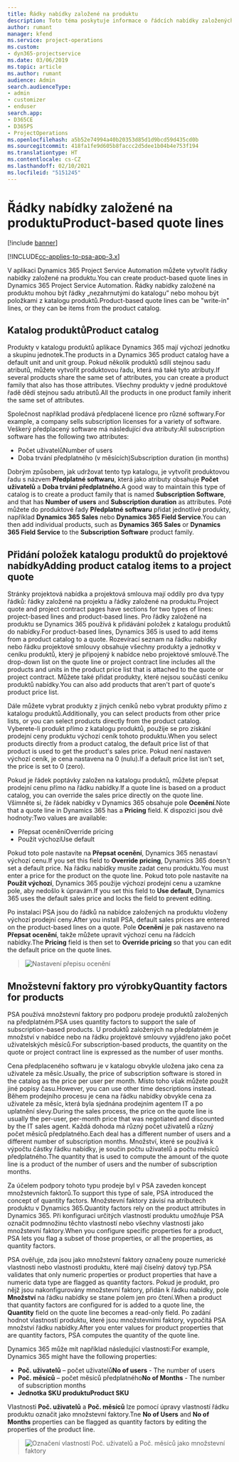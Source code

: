 ```yaml
---
title: Řádky nabídky založené na produktu
description: Toto téma poskytuje informace o řádcích nabídky založených na produktu.
author: rumant
manager: kfend
ms.service: project-operations
ms.custom:
- dyn365-projectservice
ms.date: 03/06/2019
ms.topic: article
ms.author: rumant
audience: Admin
search.audienceType:
- admin
- customizer
- enduser
search.app:
- D365CE
- D365PS
- ProjectOperations
ms.openlocfilehash: a5b52e74994a40b20353d85d1d9bcd59d435cd0b
ms.sourcegitcommit: 418fa1fe9d605b8faccc2d5dee1b04b4e753f194
ms.translationtype: HT
ms.contentlocale: cs-CZ
ms.lasthandoff: 02/10/2021
ms.locfileid: "5151245"
---
```

# <a name="product-based-quote-lines"></a><span data-ttu-id="90708-103">Řádky nabídky založené na produktu</span><span class="sxs-lookup"><span data-stu-id="90708-103">Product-based quote lines</span></span>

[!include [banner](../includes/psa-now-project-operations.md)]

[!INCLUDE[cc-applies-to-psa-app-3.x](../includes/cc-applies-to-psa-app-3x.md)]


<span data-ttu-id="90708-104">V aplikaci Dynamics 365 Project Service Automation můžete vytvořit řádky nabídky založené na produktu.</span><span class="sxs-lookup"><span data-stu-id="90708-104">You can create product-based quote lines in Dynamics 365 Project Service Automation.</span></span> <span data-ttu-id="90708-105">Řádky nabídky založené na produktu mohou být řádky „nezahrnutými do katalogu” nebo mohou být položkami z katalogu produktů.</span><span class="sxs-lookup"><span data-stu-id="90708-105">Product-based quote lines can be "write-in" lines, or they can be items from the product catalog.</span></span>

## <a name="product-catalog"></a><span data-ttu-id="90708-106">Katalog produktů</span><span class="sxs-lookup"><span data-stu-id="90708-106">Product catalog</span></span>

<span data-ttu-id="90708-107">Produkty v katalogu produktů aplikace Dynamics 365 mají výchozí jednotku a skupinu jednotek.</span><span class="sxs-lookup"><span data-stu-id="90708-107">The products in a Dynamics 365 product catalog have a default unit and unit group.</span></span> <span data-ttu-id="90708-108">Pokud několik produktů sdílí stejnou sadu atributů, můžete vytvořit produktovou řadu, která má také tyto atributy.</span><span class="sxs-lookup"><span data-stu-id="90708-108">If several products share the same set of attributes, you can create a product family that also has those attributes.</span></span> <span data-ttu-id="90708-109">Všechny produkty v jedné produktové řadě dědí stejnou sadu atributů.</span><span class="sxs-lookup"><span data-stu-id="90708-109">All the products in one product family inherit the same set of attributes.</span></span>

<span data-ttu-id="90708-110">Společnost například prodává předplacené licence pro různé softwary.</span><span class="sxs-lookup"><span data-stu-id="90708-110">For example, a company sells subscription licenses for a variety of software.</span></span> <span data-ttu-id="90708-111">Veškerý předplacený software má následující dva atributy:</span><span class="sxs-lookup"><span data-stu-id="90708-111">All subscription software has the following two attributes:</span></span>

- <span data-ttu-id="90708-112">Počet uživatelů</span><span class="sxs-lookup"><span data-stu-id="90708-112">Number of users</span></span> 
- <span data-ttu-id="90708-113">Doba trvání předplatného (v měsících)</span><span class="sxs-lookup"><span data-stu-id="90708-113">Subscription duration (in months)</span></span>

<span data-ttu-id="90708-114">Dobrým způsobem, jak udržovat tento typ katalogu, je vytvořit produktovou řadu s názvem **Předplatné softwaru**, která jako atributy obsahuje **Počet uživatelů** a **Doba trvání předplatného**.</span><span class="sxs-lookup"><span data-stu-id="90708-114">A good way to maintain this type of catalog is to create a product family that is named **Subscription Software**, and that has **Number of users** and **Subscription duration** as attributes.</span></span> <span data-ttu-id="90708-115">Poté můžete do produktové řady **Předplatné softwaru** přidat jednotlivé produkty, například **Dynamics 365 Sales** nebo **Dynamics 365 Field Service**.</span><span class="sxs-lookup"><span data-stu-id="90708-115">You can then add individual products, such as **Dynamics 365 Sales** or **Dynamics 365 Field Service** to the **Subscription Software** product family.</span></span>

## <a name="adding-product-catalog-items-to-a-project-quote"></a><span data-ttu-id="90708-116">Přidání položek katalogu produktů do projektové nabídky</span><span class="sxs-lookup"><span data-stu-id="90708-116">Adding product catalog items to a project quote</span></span>

<span data-ttu-id="90708-117">Stránky projektová nabídka a projektová smlouva mají oddíly pro dva typy řádků: řádky založené na projektu a řádky založené na produktu.</span><span class="sxs-lookup"><span data-stu-id="90708-117">Project quote and project contract pages have sections for two types of lines: project-based lines and product-based lines.</span></span> <span data-ttu-id="90708-118">Pro řádky založené na produktu se Dynamics 365 používá k přidávání položek z katalogu produktů do nabídky.</span><span class="sxs-lookup"><span data-stu-id="90708-118">For product-based lines, Dynamics 365 is used to add items from a product catalog to a quote.</span></span> <span data-ttu-id="90708-119">Rozevírací seznam na řádku nabídky nebo řádku projektové smlouvy obsahuje všechny produkty a jednotky v ceníku produktů, který je připojený k nabídce nebo projektové smlouvě.</span><span class="sxs-lookup"><span data-stu-id="90708-119">The drop-down list on the quote line or project contract line includes all the products and units in the product price list that is attached to the quote or project contract.</span></span> <span data-ttu-id="90708-120">Můžete také přidat produkty, které nejsou součástí ceníku produktů nabídky.</span><span class="sxs-lookup"><span data-stu-id="90708-120">You can also add products that aren't part of quote's product price list.</span></span>

<span data-ttu-id="90708-121">Dále můžete vybrat produkty z jiných ceníků nebo vybrat produkty přímo z katalogu produktů.</span><span class="sxs-lookup"><span data-stu-id="90708-121">Additionally, you can select products from other price lists, or you can select products directly from the product catalog.</span></span> <span data-ttu-id="90708-122">Vyberete-li produkt přímo z katalogu produktů, použije se pro získání prodejní ceny produktu výchozí ceník tohoto produktu.</span><span class="sxs-lookup"><span data-stu-id="90708-122">When you select products directly from a product catalog, the default price list of that product is used to get the product's sales price.</span></span> <span data-ttu-id="90708-123">Pokud není nastaven výchozí ceník, je cena nastavena na 0 (nulu).</span><span class="sxs-lookup"><span data-stu-id="90708-123">If a default price list isn't set, the price is set to 0 (zero).</span></span>

<span data-ttu-id="90708-124">Pokud je řádek poptávky založen na katalogu produktů, můžete přepsat prodejní cenu přímo na řádku nabídky.</span><span class="sxs-lookup"><span data-stu-id="90708-124">If a quote line is based on a product catalog, you can override the sales price directly on the quote line.</span></span> <span data-ttu-id="90708-125">Všimněte si, že řádek nabídky v Dynamics 365 obsahuje pole **Ocenění**.</span><span class="sxs-lookup"><span data-stu-id="90708-125">Note that a quote line in Dynamics 365 has a **Pricing** field.</span></span> <span data-ttu-id="90708-126">K dispozici jsou dvě hodnoty:</span><span class="sxs-lookup"><span data-stu-id="90708-126">Two values are available:</span></span>

- <span data-ttu-id="90708-127">Přepsat ocenění</span><span class="sxs-lookup"><span data-stu-id="90708-127">Override pricing</span></span>  
- <span data-ttu-id="90708-128">Použít výchozí</span><span class="sxs-lookup"><span data-stu-id="90708-128">Use default</span></span>

<span data-ttu-id="90708-129">Pokud toto pole nastavíte na **Přepsat ocenění**, Dynamics 365 nenastaví výchozí cenu.</span><span class="sxs-lookup"><span data-stu-id="90708-129">If you set this field to **Override pricing**, Dynamics 365 doesn't set a default price.</span></span> <span data-ttu-id="90708-130">Na řádku nabídky musíte zadat cenu produktu.</span><span class="sxs-lookup"><span data-stu-id="90708-130">You must enter a price for the product on the quote line.</span></span> <span data-ttu-id="90708-131">Pokud toto pole nastavíte na **Použít výchozí**, Dynamics 365 použije výchozí prodejní cenu a uzamkne pole, aby nedošlo k úpravám.</span><span class="sxs-lookup"><span data-stu-id="90708-131">If you set this field to **Use default**, Dynamics 365 uses the default sales price and locks the field to prevent editing.</span></span>

<span data-ttu-id="90708-132">Po instalaci PSA jsou do řádků na nabídce založených na produktu vloženy výchozí prodejní ceny.</span><span class="sxs-lookup"><span data-stu-id="90708-132">After you install PSA, default sales prices are entered on the product-based lines on a quote.</span></span> <span data-ttu-id="90708-133">Pole **Ocenění** je pak nastaveno na **Přepsat ocenění**, takže můžete upravit výchozí cenu na řádcích nabídky.</span><span class="sxs-lookup"><span data-stu-id="90708-133">The **Pricing** field is then set to **Override pricing** so that you can edit the default price on the quote lines.</span></span>

> ![Nastavení přepisu ocenění](media/basic-guide-10.png)
 
## <a name="quantity-factors-for-products"></a><span data-ttu-id="90708-135">Množstevní faktory pro výrobky</span><span class="sxs-lookup"><span data-stu-id="90708-135">Quantity factors for products</span></span>

<span data-ttu-id="90708-136">PSA používá množstevní faktory pro podporu prodeje produktů založených na předplatném.</span><span class="sxs-lookup"><span data-stu-id="90708-136">PSA uses quantity factors to support the sale of subscription-based products.</span></span> <span data-ttu-id="90708-137">U produktů založených na předplatném je množství v nabídce nebo na řádku projektové smlouvy vyjádřeno jako počet uživatelských měsíců.</span><span class="sxs-lookup"><span data-stu-id="90708-137">For subscription-based products, the quantity on the quote or project contract line is expressed as the number of user months.</span></span>

<span data-ttu-id="90708-138">Cena předplaceného softwaru je v katalogu obvykle uložena jako cena za uživatele za měsíc.</span><span class="sxs-lookup"><span data-stu-id="90708-138">Usually, the price of subscription software is stored in the catalog as the price per user per month.</span></span> <span data-ttu-id="90708-139">Místo toho však můžete použít jiné popisy času.</span><span class="sxs-lookup"><span data-stu-id="90708-139">However, you can use other time descriptions instead.</span></span> <span data-ttu-id="90708-140">Během prodejního procesu je cena na řádku nabídky obvykle cena za uživatele za měsíc, která byla sjednána prodejním agentem IT a po uplatnění slevy.</span><span class="sxs-lookup"><span data-stu-id="90708-140">During the sales process, the price on the quote line is usually the per-user, per-month price that was negotiated and discounted by the IT sales agent.</span></span> <span data-ttu-id="90708-141">Každá dohoda má různý počet uživatelů a různý počet měsíců předplatného.</span><span class="sxs-lookup"><span data-stu-id="90708-141">Each deal has a different number of users and a different number of subscription months.</span></span> <span data-ttu-id="90708-142">Množství, které se používá k výpočtu částky řádku nabídky, je součin počtu uživatelů a počtu měsíců předplatného.</span><span class="sxs-lookup"><span data-stu-id="90708-142">The quantity that is used to compute the amount of the quote line is a product of the number of users and the number of subscription months.</span></span>

<span data-ttu-id="90708-143">Za účelem podpory tohoto typu prodeje byl v PSA zaveden koncept množstevních faktorů.</span><span class="sxs-lookup"><span data-stu-id="90708-143">To support this type of sale, PSA introduced the concept of quantity factors.</span></span> <span data-ttu-id="90708-144">Množstevní faktory závisí na atributech produktu v Dynamics 365.</span><span class="sxs-lookup"><span data-stu-id="90708-144">Quantity factors rely on the product attributes in Dynamics 365.</span></span> <span data-ttu-id="90708-145">Při konfiguraci určitých vlastností produktu umožňuje PSA označit podmnožinu těchto vlastností nebo všechny vlastnosti jako množstevní faktory.</span><span class="sxs-lookup"><span data-stu-id="90708-145">When you configure specific properties for a product, PSA lets you flag a subset of those properties, or all the properties, as quantity factors.</span></span>

<span data-ttu-id="90708-146">PSA ověřuje, zda jsou jako množstevní faktory označeny pouze numerické vlastnosti nebo vlastnosti produktu, které mají číselný datový typ.</span><span class="sxs-lookup"><span data-stu-id="90708-146">PSA validates that only numeric properties or product properties that have a numeric data type are flagged as quantity factors.</span></span> <span data-ttu-id="90708-147">Pokud je produkt, pro nějž jsou nakonfigurovány množstevní faktory, přidán k řádku nabídky, pole **Množství** na řádku nabídky se stane polem jen pro čtení.</span><span class="sxs-lookup"><span data-stu-id="90708-147">When a product that quantity factors are configured for is added to a quote line, the **Quantity** field on the quote line becomes a read-only field.</span></span> <span data-ttu-id="90708-148">Po zadání hodnot vlastností produktu, které jsou množstevními faktory, vypočítá PSA množství řádku nabídky.</span><span class="sxs-lookup"><span data-stu-id="90708-148">After you enter values for product properties that are quantity factors, PSA computes the quantity of the quote line.</span></span>

<span data-ttu-id="90708-149">Dynamics 365 může mít například následující vlastnosti:</span><span class="sxs-lookup"><span data-stu-id="90708-149">For example, Dynamics 365 might have the following properties:</span></span> 

- <span data-ttu-id="90708-150">**Poč. uživatelů** – počet uživatelů</span><span class="sxs-lookup"><span data-stu-id="90708-150">**No of users** - The number of users</span></span> 
- <span data-ttu-id="90708-151">**Poč. měsíců** – počet měsíců předplatného</span><span class="sxs-lookup"><span data-stu-id="90708-151">**No of Months** - The number of subscription months</span></span>
- <span data-ttu-id="90708-152">**Jednotka SKU produktu**</span><span class="sxs-lookup"><span data-stu-id="90708-152">**Product SKU**</span></span> 

<span data-ttu-id="90708-153">Vlastnosti **Poč. uživatelů** a **Poč. měsíců** lze pomocí úpravy vlastností řádku produktu označit jako množstevní faktory.</span><span class="sxs-lookup"><span data-stu-id="90708-153">Tne **No of Users** and **No of Months** properties can be flagged as quantity factors by editing the properties of the product line.</span></span> 

> ![Označení vlastností Poč. uživatelů a Poč. měsíců jako množstevní faktory](media/basic-guide-11.png)
 
